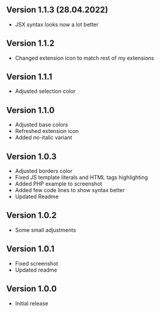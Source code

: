 ## Version 1.1.3 (28.04.2022)

* JSX syntax looks now a lot better

## Version 1.1.2

* Changed extension icon to match rest of my extensions

## Version 1.1.1

* Adjusted selection color

## Version 1.1.0

* Adjusted base colors
* Refreshed extension icon
* Added no-italic variant

## Version 1.0.3

* Adjusted borders color
* Fixed JS template literals and HTML tags highlighting
* Added PHP example to screenshot
* Added few code lines to show syntax better
* Updated Readme

## Version 1.0.2

* Some small adjustments

## Version 1.0.1

* Fixed screenshot
* Updated readme

## Version 1.0.0

* Initial release
